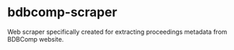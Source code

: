 # bdbcomp-scraper
Web scraper specifically created for extracting proceedings metadata from  BDBComp website.
